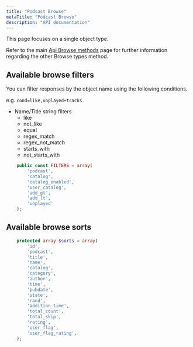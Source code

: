 ```yaml
---
title: "Podcast Browse"
metaTitle: "Podcast Browse"
description: "API documentation"
---
```


This page focuses on a single object type.

Refer to the main [Api Browse methods](https://ampache.org/api/api-browse) page for further information regarding the other Browse types method.

## Available browse filters

You can filter responses by the object name using the following conditions.

e.g. `cond=like,unplayed+tracks`

* Name/Title string filters
  * like
  * not_like
  * equal
  * regex_match
  * regex_not_match
  * starts_with
  * not_starts_with

```PHP
    public const FILTERS = array(
        'podcast',
        'catalog',
        'catalog_enabled',
        'user_catalog',
        'add_gt',
        'add_lt',
        'unplayed'
    );
```

## Available browse sorts

```PHP
    protected array $sorts = array(
        'id',
        'podcast',
        'title',
        'name',
        'catalog',
        'category',
        'author',
        'time',
        'pubdate',
        'state',
        'rand',
        'addition_time',
        'total_count',
        'total_skip',
        'rating',
        'user_flag',
        'user_flag_rating',
    );
```
